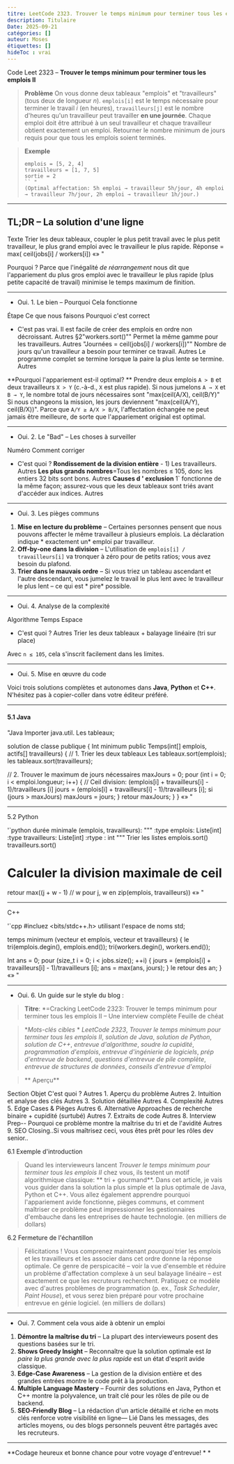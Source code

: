 ```yaml
---
titre: LeetCode 2323. Trouver le temps minimum pour terminer tous les emplois II -
description: Titulaire
Date: 2025-09-21
catégories: []
auteur: Moses
étiquettes: []
hideToc : vrai
---
```

Code Leet 2323 – **Trouver le temps minimum pour terminer tous les emplois II**

> **Problème**
> On vous donne deux tableaux "emplois" et "travailleurs" (tous deux de longueur *n*).
> `emplois[i]` est le temps nécessaire pour terminer le travail *i* (en heures),
> `travailleurs[j]` est le nombre d'heures qu'un travailleur peut travailler **en une journée**.
> Chaque emploi doit être attribué à un seul travailleur et chaque travailleur obtient exactement un emploi.
> Retourner le nombre minimum de jours requis pour que tous les emplois soient terminés.

> **Exemple**
> ```texte
> emplois = [5, 2, 4]
> travailleurs = [1, 7, 5]
> sortie = 2
> `` "
> (Optimal affectation: 5h emploi → travailleur 5h/jour, 4h emploi → travailleur 7h/jour, 2h emploi → travailleur 1h/jour.)

---

## TL;DR – La solution d'une ligne

Texte
Trier les deux tableaux, coupler le plus petit travail avec le plus petit travailleur,
le plus grand emploi avec le travailleur le plus rapide.
Réponse = max( ceil(jobs[i] / workers[i])
«» "

Pourquoi ? Parce que l'inégalité *de réarrangement* nous dit que l'appariement du plus gros emploi avec le travailleur le plus rapide (plus petite capacité de travail) minimise le temps maximum de finition.

---

- Oui. 1. Le bien – Pourquoi Cela fonctionne

Étape Ce que nous faisons Pourquoi c'est correct
- C'est pas vrai.
Il est facile de créer des emplois en ordre non décroissant. Autres
§2"workers.sort()"" Permet la même gamme pour les travailleurs. Autres
"Journées = ceil(jobs[i] / workers[i])"" Nombre de jours qu'un travailleur a besoin pour terminer ce travail. Autres
Le programme complet se termine lorsque la paire la plus lente se termine. Autres

**Pourquoi l'appariement est-il optimal? **
Prendre deux emplois `A > B` et deux travailleurs `X > Y` (c.-à-d., `X` est plus rapide).
Si nous jumelons `A → X` et `B → Y`, le nombre total de jours nécessaires sont
"max(ceil(A/X), ceil(B/Y)"
Si nous changeons la mission, les jours deviennent
"max(ceil(A/Y), ceil(B/X))".
Parce que `A/Y ≥ A/X > B/X`, l'affectation échangée ne peut jamais être meilleure, de sorte que l'appariement original est optimal.

---

- Oui. 2. Le "Bad" – Les choses à surveiller

Numéro Comment corriger
- C'est quoi ?
**Rondissement de la division entière** - 1) Les travailleurs. Autres
**Les plus grands nombres**=Tous les nombres ≤ 105, donc les entiers 32 bits sont bons. Autres
**Causes d ' exclusion** 1` fonctionne de la même façon; assurez-vous que les deux tableaux sont triés avant d'accéder aux indices. Autres

---

- Oui. 3. Les pièges communs

1. **Mise en lecture du problème** – Certaines personnes pensent que nous pouvons affecter le même travailleur à plusieurs emplois. La déclaration indique * exactement un* emploi par travailleur.
2. **Off‐by‐one dans la division** – L'utilisation de `emplois[i] / travailleurs[i]` va tronquer à zéro pour de petits ratios; vous avez besoin du plafond.
3. **Trier dans le mauvais ordre** – Si vous triez un tableau ascendant et l'autre descendant, vous jumelez le travail le plus lent avec le travailleur le plus lent – ce qui est * pire* possible.

---

- Oui. 4. Analyse de la complexité

Algorithme Temps Espace
- C'est quoi ?
Autres Trier les deux tableaux + balayage linéaire (tri sur place)

Avec `n ≤ 105`, cela s'inscrit facilement dans les limites.

---

- Oui. 5. Mise en œuvre du code

Voici trois solutions complètes et autonomes dans **Java**, **Python** et **C++**.
N'hésitez pas à copier-coller dans votre éditeur préféré.

---

#### 5.1 Java

"Java
Importer java.util. Les tableaux;

solution de classe publique {
Int minimum public Temps(int[] emplois, actifs[] travailleurs) {
// 1. Trier les deux tableaux
Les tableaux.sort(emplois);
les tableaux.sort(travailleurs);

// 2. Trouver le maximum de jours nécessaires
maxJours = 0;
pour (int i = 0; i < emploi.longueur; i++) {
// Ceil division: (emplois[i] + travailleurs[i] - 1)/travailleurs [i]
jours = (emplois[i] + travailleurs[i] - 1)/travailleurs [i];
si (jours > maxJours) maxJours = jours;
}
retour maxJours;
}
}
«» "

---

5.2 Python

'`python
durée minimale (emplois, travailleurs):
"""
:type emplois: Liste[int]
:type travailleurs: Liste[int]
:rtype : int
"""
Trier les listes
emplois.sort()
travailleurs.sort()

# Calculer la division maximale de ceil
retour max((j + w - 1) // w pour j, w en zip(emplois, travailleurs))
«» "

---

C++

'`cpp
#incluez <bits/stdc++.h>
utilisant l'espace de noms std;

temps minimum (vecteur<int> et emplois, vecteur<int> et travailleurs) {
le tri(emplois.degin(), emplois.end());
tri(workers.degin(), workers.end());

Int ans = 0;
pour (size_t i = 0; i < jobs.size(); ++i) {
jours = (emplois[i] + travailleurs[i] - 1)/travailleurs [i];
ans = max(ans, jours);
}
le retour des an;
}
«» "

---

- Oui. 6. Un guide sur le style du blog :

> **Titre**: *=Cracking LeetCode 2323: Trouver le temps minimum pour terminer tous les emplois II – Une interview complète Feuille de chéat

> **Mots-clés cibles* *
> *LeetCode 2323*, *Trouver le temps minimum pour terminer tous les emplois II*, *solution de Java*, *solution de Python*, *solution de C++*, *entrevue d'algorithme*, *soudre la cupidité*, *programmation d'emplois*, *entrevue d'ingénierie de logiciels*, *prép d'entrevue de backend*, *questions d'entrevue de pile complète*, *entrevue de structures de données*, *conseils d'entrevue d'emploi*

> ** Aperçu**

Section Objet
C'est quoi ?
Autres 1. Aperçu du problème
Autres 2. Intuition et analyse des clés
Autres 3. Solution détaillée
Autres 4. Complexité
Autres 5. Edge Cases & Pièges
Autres 6. Alternative Approaches de recherche binaire + cupidité (surtubé)
Autres 7. Extraits de code
Autres 8. Interview Prep-- Pourquoi ce problème montre la maîtrise du tri et de l'avidité
Autres 9. SEO Closing..Si vous maîtrisez ceci, vous êtes prêt pour les rôles dev senior..

6.1 Exemple d'introduction

> Quand les intervieweurs lancent *Trouver le temps minimum pour terminer tous les emplois II* chez vous, ils testent un motif algorithmique classique: ** tri + gourmand**. Dans cet article, je vais vous guider dans la solution la plus simple et la plus optimale de Java, Python et C++. Vous allez également apprendre pourquoi l'appariement avide fonctionne, pièges communs, et comment maîtriser ce problème peut impressionner les gestionnaires d'embauche dans les entreprises de haute technologie. (en milliers de dollars)

6.2 Fermeture de l'échantillon

> Félicitations ! Vous comprenez maintenant *pourquoi* trier les emplois et les travailleurs et les associer dans cet ordre donne la réponse optimale. Ce genre de perspicacité – voir la vue d'ensemble et réduire un problème d'affectation complexe à un seul balayage linéaire – est exactement ce que les recruteurs recherchent. Pratiquez ce modèle avec d'autres problèmes de programmation (p. ex., *Task Scheduler*, *Paint House*), et vous serez bien préparé pour votre prochaine entrevue en génie logiciel. (en milliers de dollars)

---

- Oui. 7. Comment cela vous aide à obtenir un emploi

1. **Démontre la maîtrise du tri** – La plupart des intervieweurs posent des questions basées sur le tri.
2. **Shows Greedy Insight** – Reconnaître que la solution optimale est *la paire la plus grande avec la plus rapide* est un état d'esprit avide classique.
3. **Edge‐Case Awareness** – La gestion de la division entière et des grandes entrées montre le code prêt à la production.
4. **Multiple Language Mastery** – Fournir des solutions en Java, Python et C++ montre la polyvalence, un trait clé pour les rôles de pile ou de backend.
5. **SEO‐Friendly Blog** – La rédaction d'un article détaillé et riche en mots clés renforce votre visibilité en ligne— Lié Dans les messages, des articles moyens, ou des blogs personnels peuvent être partagés avec les recruteurs.

---

**Codage heureux et bonne chance pour votre voyage d'entrevue! * *